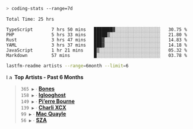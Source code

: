 ```zsh
> coding-stats --range=7d
```

<!--START_SECTION:waka-->

```text
Total Time: 25 hrs

TypeScript       7 hrs 50 mins   ███████▓░░░░░░░░░░░░░░░░░   30.75 %
PHP              5 hrs 33 mins   █████▒░░░░░░░░░░░░░░░░░░░   21.80 %
Rust             3 hrs 47 mins   ███▓░░░░░░░░░░░░░░░░░░░░░   14.83 %
YAML             3 hrs 37 mins   ███▓░░░░░░░░░░░░░░░░░░░░░   14.18 %
JavaScript       1 hr 21 mins    █▒░░░░░░░░░░░░░░░░░░░░░░░   05.32 %
Markdown         57 mins         █░░░░░░░░░░░░░░░░░░░░░░░░   03.78 %
```

<!--END_SECTION:waka-->

```zsh
lastfm-readme artists --range=6month --limit=6
```

<!--START_LASTFM_ARTISTS:{"period": "6month", "rows": 6}-->
<a href="https://last.fm" target="_blank"><img src="https://user-images.githubusercontent.com/17434202/215290617-e793598d-d7c9-428f-9975-156db1ba89cc.svg" alt="Last.fm Logo" width="18" height="13"/></a> **Top Artists - Past 6 Months**

> `365 ▶️` ∙ **[Bones](https://www.last.fm/music/Bones)**<br/>
> `158 ▶️` ∙ **[Iglooghost](https://www.last.fm/music/Iglooghost)**<br/>
> `149 ▶️` ∙ **[Pi’erre Bourne](https://www.last.fm/music/Pi%E2%80%99erre+Bourne)**<br/>
> `139 ▶️` ∙ **[Charli XCX](https://www.last.fm/music/Charli+XCX)**<br/>
> `99 ▶️` ∙ **[Mac Quayle](https://www.last.fm/music/Mac+Quayle)**<br/>
> `56 ▶️` ∙ **[SZA](https://www.last.fm/music/SZA)**<br/>
<!--END_LASTFM_ARTISTS-->

